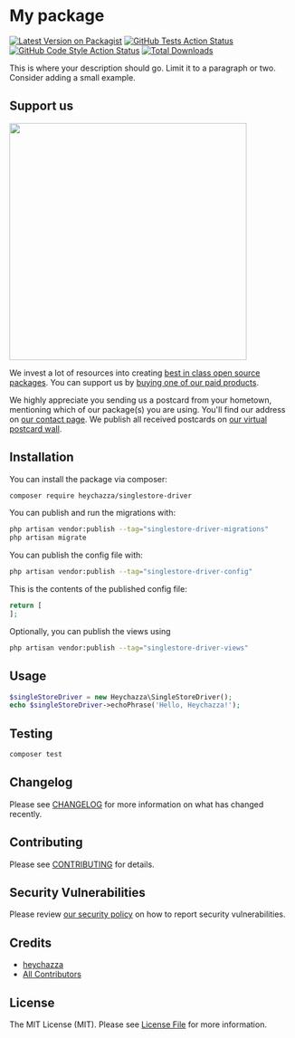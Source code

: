 # My package

[![Latest Version on Packagist](https://img.shields.io/packagist/v/heychazza/singlestore-driver.svg?style=flat-square)](https://packagist.org/packages/heychazza/singlestore-driver)
[![GitHub Tests Action Status](https://img.shields.io/github/workflow/status/heychazza/singlestore-driver/run-tests?label=tests)](https://github.com/heychazza/singlestore-driver/actions?query=workflow%3Arun-tests+branch%3Amain)
[![GitHub Code Style Action Status](https://img.shields.io/github/workflow/status/heychazza/singlestore-driver/Check%20&%20fix%20styling?label=code%20style)](https://github.com/heychazza/singlestore-driver/actions?query=workflow%3A"Check+%26+fix+styling"+branch%3Amain)
[![Total Downloads](https://img.shields.io/packagist/dt/heychazza/singlestore-driver.svg?style=flat-square)](https://packagist.org/packages/heychazza/singlestore-driver)

This is where your description should go. Limit it to a paragraph or two. Consider adding a small example.

## Support us

[<img src="https://github-ads.s3.eu-central-1.amazonaws.com/singlestore-driver.jpg?t=1" width="419px" />](https://spatie.be/github-ad-click/singlestore-driver)

We invest a lot of resources into creating [best in class open source packages](https://spatie.be/open-source). You can support us by [buying one of our paid products](https://spatie.be/open-source/support-us).

We highly appreciate you sending us a postcard from your hometown, mentioning which of our package(s) you are using. You'll find our address on [our contact page](https://spatie.be/about-us). We publish all received postcards on [our virtual postcard wall](https://spatie.be/open-source/postcards).

## Installation

You can install the package via composer:

```bash
composer require heychazza/singlestore-driver
```

You can publish and run the migrations with:

```bash
php artisan vendor:publish --tag="singlestore-driver-migrations"
php artisan migrate
```

You can publish the config file with:

```bash
php artisan vendor:publish --tag="singlestore-driver-config"
```

This is the contents of the published config file:

```php
return [
];
```

Optionally, you can publish the views using

```bash
php artisan vendor:publish --tag="singlestore-driver-views"
```

## Usage

```php
$singleStoreDriver = new Heychazza\SingleStoreDriver();
echo $singleStoreDriver->echoPhrase('Hello, Heychazza!');
```

## Testing

```bash
composer test
```

## Changelog

Please see [CHANGELOG](CHANGELOG.md) for more information on what has changed recently.

## Contributing

Please see [CONTRIBUTING](.github/CONTRIBUTING.md) for details.

## Security Vulnerabilities

Please review [our security policy](../../security/policy) on how to report security vulnerabilities.

## Credits

- [heychazza](https://github.com/heychazza)
- [All Contributors](../../contributors)

## License

The MIT License (MIT). Please see [License File](LICENSE.md) for more information.
